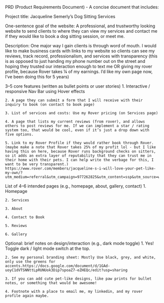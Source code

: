 PRD (Product Requirements Document) - A concise document that includes:

Project title: Jacqueline Semerly’s Dog Sitting Services

One-sentence goal of the website: A professional, and trustworthy looking website to send clients to where they can view my services and contact me if they would like to book a dog sitting session, or meet me.

Description: One major way I gain clients is through word of mouth. I would like to make business cards with links to my website so clients can see my reviews, track record, professionalism, and services with transparency (this is as opposed to just handing my phone number out on the street and hoping they trusted our interaction enough to text me OR giving my rover profile, because Rover takes ¼ of my earnings. I’d like my own page now, I’ve been doing this for 5 years)

3–5 core features (written as bullet points or user stories)
    1. Interactive / responsive Nav Bar using Hover effects

    2. A page they can submit a form that I will receive with their inquiry to book (on contact to book page)

    3. List of services and costs: Use my Rover pricing (on Services page)

    4. A page that lists my current reviews (from rover), and allows others to post reviews for me. If we can implement a star / rating system too, that would be cool, even if it’s just a drop down with five options.

    5. Link to my Rover Profile if they would rather book through Rover. (maybe make a note that Rover takes 25% of my profit lol - but I like having this on here, because Rover runs background checks on sitters, so it adds an extra layer of reputability that they can trust me in their home with their pets. I can help write the verbage for this, I want to be very transparent.) https://www.rover.com/members/jacqueline-s-i-will-love-your-pet-like-my-own/?utm_medium=referral&utm_campaign=977262825&utm_content=ssp&utm_source=www.rover.com&

List of 4–6 intended pages (e.g., homepage, about, gallery, contact)
    1. Homepage 

    2. Services

    3. About

    4. Contact to Book

    5. Reviews
    
    6. Gallery

Optional: brief notes on design/interaction (e.g., dark mode toggle)
    1. Yes! Toggle dark / light mode switch at the top.

    2. See my personal branding sheet: Mostly Use black, grey, and white, only use the greens for accents.https://docs.google.com/document/d/1GAd-uoyC1dVTSNNttLpRUNUok3Dip7spoaZ7-eZHEQc/edit?usp=sharing

    3. If you can add cute pet-like designs, like paw prints for bullet notes, or something that would be awesome!

    4. Footnote with a place to email me, my linkedin, and my rover profile again maybe.
